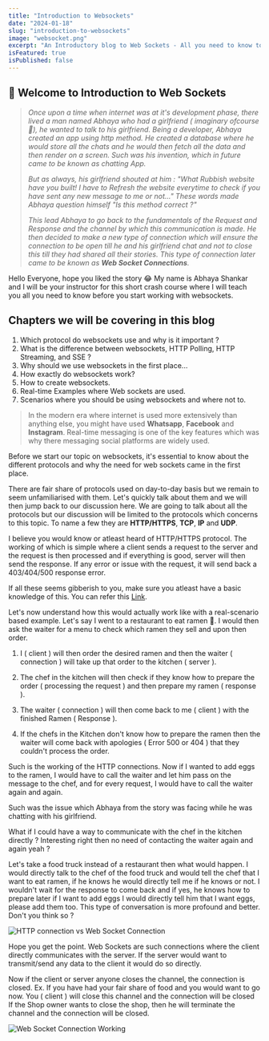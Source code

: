 ```yaml
---
title: "Introduction to Websockets"
date: "2024-01-18"
slug: "introduction-to-websockets"
image: "websocket.png"
excerpt: "An Introductory blog to Web Sockets - All you need to know to start working with web sockets."
isFeatured: true
isPublished: false
---
```


## 👋 Welcome to Introduction to Web Sockets

> _Once upon a time when internet was at it's development phase, there lived a man named Abhaya who had a girlfriend ( imaginary ofcourse 🥲), he wanted to talk to his girlfriend. Being a developer, Abhaya created an app using http method. He created a database where he would store all the chats and he would then fetch all the data and then render on a screen. Such was his invention, which in future came to be known as chatting App._
>
> _But as always, his girlfriend shouted at him : "What Rubbish website have you built! I have to Refresh the website everytime to check if you have sent any new message to me or not..." These words made Abhaya question himself "Is this method correct ?"_
>
> _This lead Abhaya to go back to the fundamentals of the Request and Response and the channel by which this communication is made. He then decided to make a new type of connection which will ensure the connection to be open till he and his girlfriend chat and not to close this till they had shared all their stories. This type of connection later came to be known as **Web Socket Connections**._

Hello Everyone, hope you liked the story 😂
My name is Abhaya Shankar and I will be your instructor for this short crash course where I will teach you all you need to know before you start working with websockets.

## Chapters we will be covering in this blog

1. Which protocol do websockets use and why is it important ?
2. What is the difference between websockets, HTTP Polling, HTTP Streaming, and SSE ?
3. Why should we use websockets in the first place...
4. How exactly do websockets work?
5. How to create websockets.
6. Real-time Examples where Web sockets are used.
7. Scenarios where you should be using websockets and where not to.

> In the modern era where internet is used more extensively than anything else, you might have used **Whatsapp**, **Facebook** and **Instagram**. Real-time messaging is one of the key features which was why there messaging social platforms are widely used.

Before we start our topic on websockets, it's essential to know about the different protocols and why the need for web sockets came in the first place.

There are fair share of protocols used on day-to-day basis but we remain to seem unfamiliarised with them. Let's quickly talk about them and we will then jump back to our discussion here. We are going to talk about all the protocols but our discussion will be limited to the protocols which concerns to this topic. To name a few they are **HTTP/HTTPS**, **TCP**, **IP** and **UDP**.

I believe you would know or atleast heard of HTTP/HTTPS protocol. The working of which is simple where a client sends a request to the server and the request is then processed and if everything is good, server will then send the response. If any error or issue with the request, it will send back a 403/404/500 response error.

If all these seems gibberish to you, make sure you atleast have a basic knowledge of this. You can refer this [Link](https://developer.mozilla.org/en-US/docs/Web/HTTP/Overview).

Let's now understand how this would actually work like with a real-scenario based example. Let's say I went to a restaurant to eat ramen 🍜.
I would then ask the waiter for a menu to check which ramen they sell and upon then order.

1. I ( client ) will then order the desired ramen and then the waiter ( connection ) will take up that order to the kitchen ( server ).

2. The chef in the kitchen will then check if they know how to prepare the order ( processing the request ) and then prepare my ramen ( response ).

3. The waiter ( connection ) will then come back to me ( client ) with the finished Ramen ( Response ).

4. If the chefs in the Kitchen don't know how to prepare the ramen then the waiter will come back with apologies ( Error 500 or 404 ) that they couldn't process the order.

Such is the working of the HTTP connections. Now if I wanted to add eggs to the ramen, I would have to call the waiter and let him pass on the message to the chef, and for every request, I would have to call the waiter again and again.

Such was the issue which Abhaya from the story was facing while he was chatting with his girlfriend.

What if I could have a way to communicate with the chef in the kitchen directly ? Interesting right then no need of contacting the waiter again and again yeah ?

Let's take a food truck instead of a restaurant then what would happen. I would directly talk to the chef of the food truck and would tell the chef that I want to eat ramen, if he knows he would directly tell me if he knows or not. I wouldn't wait for the response to come back and if yes, he knows how to prepare later if I want to add eggs I would directly tell him that I want eggs, please add them too. This type of conversation is more profound and better. Don't you think so ?

![HTTP connection vs Web Socket Connection](/blogs/introduction-to-websockets/http-vs-websocket.png)

Hope you get the point. Web Sockets are such connections where the client directly communicates with the server. If the server would want to transmit/send any data to the client it would do so directly.

Now if the client or server anyone closes the channel, the connection is closed.
Ex. If you have had your fair share of food and you would want to go now. You ( client ) will close this channel and the connection will be closed If the Shop owner wants to close the shop, then he will terminate the channel and the connection will be closed.

![Web Socket Connection Working](/blogs/introduction-to-websockets/websocket-connection.png)
